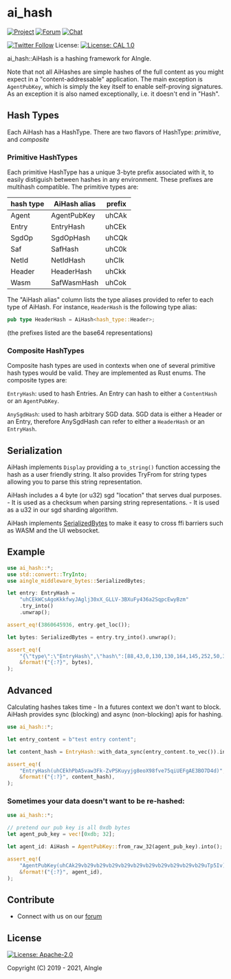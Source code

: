 # ai_hash

[![Project](https://img.shields.io/badge/project-aingle-blue.svg?style=flat-square)](http://aingle.ai/)
[![Forum](https://img.shields.io/badge/chat-forum%2eaingle%2enet-blue.svg?style=flat-square)](https://forum.aingle.ai)
[![Chat](https://img.shields.io/badge/chat-chat%2eaingle%2enet-blue.svg?style=flat-square)](https://chat.aingle.ai)

[![Twitter Follow](https://img.shields.io/twitter/follow/aingle.svg?style=social&label=Follow)](https://twitter.com/aingle)
License: [![License: CAL 1.0](https://img.shields.io/badge/License-CAL%201.0-blue.svg)](https://github.com/AIngleLab/cryptographic-autonomy-license)

ai_hash::AiHash is a hashing framework for AIngle.

Note that not all AiHashes are simple hashes of the full content as you might expect in a "content-addressable" application. The main exception is `AgentPubKey`, which is simply the key itself to enable self-proving signatures. As an exception it is also named exceptionally, i.e. it doesn't end in "Hash".

## Hash Types

Each AiHash has a HashType. There are two flavors of HashType: *primitive*, and *composite*

### Primitive HashTypes

Each primitive HashType has a unique 3-byte prefix associated with it, to easily distiguish between hashes in any environment. These prefixes are multihash compatible. The primitive types are:

| hash type | AiHash alias | prefix |
|-----------|----------------|--------|
| Agent     | AgentPubKey    | uhCAk  |
| Entry     | EntryHash      | uhCEk  |
| SgdOp     | SgdOpHash      | uhCQk  |
| Saf       | SafHash        | uhC0k  |
| NetId     | NetIdHash      | uhCIk  |
| Header    | HeaderHash     | uhCkk  |
| Wasm      | SafWasmHash    | uhCok  |

The "AiHash alias" column lists the type aliases provided to refer to each type of AiHash. For instance, `HeaderHash` is the following type alias:

```rust
pub type HeaderHash = AiHash<hash_type::Header>;
```

(the prefixes listed are the base64 representations)

### Composite HashTypes

Composite hash types are used in contexts when one of several primitive hash types would be valid. They are implemented as Rust enums. The composite types are:

`EntryHash`: used to hash Entries. An Entry can hash to either a `ContentHash` or an `AgentPubKey`.

`AnySgdHash`: used to hash arbitrary SGD data. SGD data is either a Header or an Entry, therefore AnySgdHash can refer to either a `HeaderHash` or an `EntryHash`.

## Serialization

AiHash implements `Display` providing a `to_string()` function accessing the hash as a user friendly string. It also provides TryFrom for string types allowing you to parse this string representation.

AiHash includes a 4 byte (or u32) sgd "location" that serves dual purposes. - It is used as a checksum when parsing string representations. - It is used as a u32 in our sgd sharding algorithm.

AiHash implements [SerializedBytes](https://lib.rs/crates/aingle_middleware_bytes) to make it easy to cross ffi barriers such as WASM and the UI websocket.

## Example

```rust
use ai_hash::*;
use std::convert::TryInto;
use aingle_middleware_bytes::SerializedBytes;

let entry: EntryHash =
    "uhCEkWCsAgoKkkfwyJAglj30xX_GLLV-3BXuFy436a2SqpcEwyBzm"
    .try_into()
    .unwrap();

assert_eq!(3860645936, entry.get_loc());

let bytes: SerializedBytes = entry.try_into().unwrap();

assert_eq!(
    "{\"type\":\"EntryHash\",\"hash\":[88,43,0,130,130,164,145,252,50,36,8,37,143,125,49,95,241,139,45,95,183,5,123,133,203,141,250,107,100,170,165,193,48,200,28,230]}",
    &format!("{:?}", bytes),
);
```

## Advanced

Calculating hashes takes time - In a futures context we don't want to block. AiHash provides sync (blocking) and async (non-blocking) apis for hashing.

```rust
use ai_hash::*;

let entry_content = b"test entry content";

let content_hash = EntryHash::with_data_sync(entry_content.to_vec()).into();

assert_eq!(
    "EntryHash(uhCEkhPbA5vaw3Fk-ZvPSKuyyjg8eoX98fve75qiUEFgAE3BO7D4d)",
    &format!("{:?}", content_hash),
);
```

### Sometimes your data doesn't want to be re-hashed:

```rust
use ai_hash::*;

// pretend our pub key is all 0xdb bytes
let agent_pub_key = vec![0xdb; 32];

let agent_id: AiHash = AgentPubKey::from_raw_32(agent_pub_key).into();

assert_eq!(
    "AgentPubKey(uhCAk29vb29vb29vb29vb29vb29vb29vb29vb29vb29vb29uTp5Iv)",
    &format!("{:?}", agent_id),
);
```

## Contribute


* Connect with us on our [forum](https://forum.aingle.ai)

## License
[![License: Apache-2.0](https://img.shields.io/badge/License-Apache%202.0-blue.svg)](https://www.apache.org/licenses/LICENSE-2.0)

Copyright (C) 2019 - 2021, AIngle


